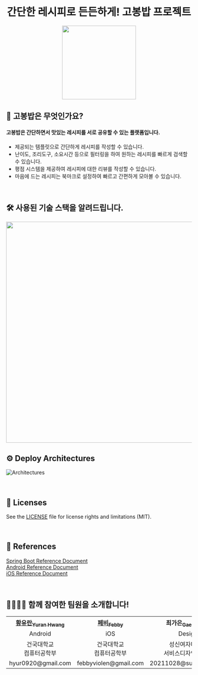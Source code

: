 <h1 align="center">간단한 레시피로 든든하게! 고봉밥 프로젝트</h1>
<p align="center">
  <img src=https://github.com/you-can-cook/Gobong/assets/31026350/803869c8-b2e7-48fa-8438-9e30ac280737 height=200px/>
</p>

## 🍚 고봉밥은 무엇인가요?
#### 고봉밥은 간단하면서 맛있는 레시피를 서로 공유할 수 있는 플랫폼입니다.
- 제공되는 템플릿으로 간단하게 레시피를 작성할 수 있습니다.
- 난이도, 조리도구, 소요시간 등으로 필터링을 하여 원하는 레시피를 빠르게 검색할 수 있습니다.
- 평점 시스템을 제공하여 레시피에 대한 리뷰를 작성할 수 있습니다.
- 마음에 드는 레시피는 북마크로 설정하여 빠르고 간편하게 모아볼 수 있습니다.

<br/>

## 🛠️ 사용된 기술 스택을 알려드립니다.
<img src=https://github.com/you-can-cook/Gobong/assets/51076814/c127a327-60d8-4d08-a1c1-b5a7ead9c340 height=600/>

<br/>

## ⚙️ Deploy Architectures
![Architectures](https://github.com/you-can-cook/Gobong/assets/51076814/20672080-7d45-45ff-9b26-cf19c87bca75)

<br/>

## 📃 Licenses
See the [LICENSE](https://github.com/you-can-cook/Gobong/blob/master/LICENSE) file for license rights and limitations (MIT).

<br/>

## 📜 References
[Spring Boot Reference Document](https://docs.spring.io/spring-boot/docs/current/reference/html/) <br> 
[Android Reference Document](https://developer.android.com/docs?hl=ko)<br>
[iOS Reference Document](https://developer.apple.com/documentation/)<br>

<br/>

## 🧑‍🤝‍🧑🍳 함께 참여한 팀원을 소개합니다!
<table align="center">
  <tr align="center" >
    <th><a href=https://github.com/uuranus>황유란<sub>Yuran Hwang</sub></a></th>
    <th><a href=https://github.com/febbyviolen>페비<sub>Febby</sub></a></th>
    <th>최가은<sub>Gaeun Choi</sub></th>
    <th><a href=https://github.com/redcarrot1>홍승택<sub>Seungtaek Hong</sub></a></th>
    <th><a href=https://github.com/donghoony>이동훈<sub>Donghoon Lee</sub></a></th>
  </tr>
  <tr align="center">
    <td>Android</td>
    <td>iOS</td>
    <td>Design</td>
    <td>Backend</td>
    <td>Backend</td>
  </tr>
  <tr align="center">
    <td>건국대학교<br>컴퓨터공학부</td>
    <td>건국대학교<br>컴퓨터공학부</td>
    <td>성신여자대학교<br>서비스디자인공학과</td>
    <td>건국대학교<br>컴퓨터공학부</td>
    <td>건국대학교<br>컴퓨터공학부</td>
  </tr>
  <tr align="center" font-size="10px">
    <td>hyur0920@gmail.com</td>
    <td>febbyviolen@gmail.com</td>
    <td>20211028@sungshin.ac.kr</td>
    <td>hsk4991149@naver.com</td>
    <td>aru0504@naver.com</td>
  </tr>
</table>